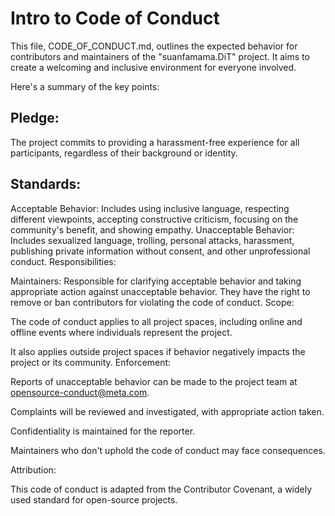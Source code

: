 # Intro to Code of Conduct
This file, CODE_OF_CONDUCT.md, outlines the expected behavior for contributors and maintainers of the "suanfamama.DiT" project. It aims to create a welcoming and inclusive environment for everyone involved.

Here's a summary of the key points:

## Pledge:

The project commits to providing a harassment-free experience for all participants, regardless of their background or identity.

## Standards:

Acceptable Behavior: Includes using inclusive language, respecting different viewpoints, accepting constructive criticism, focusing on the community's benefit, and showing empathy.
Unacceptable Behavior: Includes sexualized language, trolling, personal attacks, harassment, publishing private information without consent, and other unprofessional conduct.
Responsibilities:

Maintainers: Responsible for clarifying acceptable behavior and taking appropriate action against unacceptable behavior. They have the right to remove or ban contributors for violating the code of conduct.
Scope:

The code of conduct applies to all project spaces, including online and offline events where individuals represent the project.

It also applies outside project spaces if behavior negatively impacts the project or its community.
Enforcement:

Reports of unacceptable behavior can be made to the project team at <opensource-conduct@meta.com>.

Complaints will be reviewed and investigated, with appropriate action taken.

Confidentiality is maintained for the reporter.

Maintainers who don't uphold the code of conduct may face consequences.

Attribution:

This code of conduct is adapted from the Contributor Covenant, a widely used standard for open-source projects.